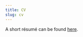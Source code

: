 ```yaml
---
title: CV
slug: cv
---
```


A short résumé can be found [here](https://www.dropbox.com/scl/fi/3tjt1owgdnjwmkz3zplxu/cv_garcia.pdf?rlkey=m5uymly0c5ovn6aah4rxtmcj9&dl=0).
